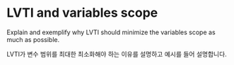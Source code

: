 # LVTI and variables scope

Explain and exemplify why LVTI should minimize the variables scope as much as possible.

LVTI가 변수 범위를 최대한 최소화해야 하는 이유를 설명하고 예시를 들어 설명합니다.

